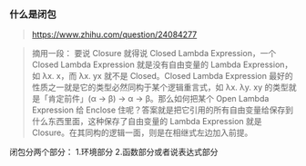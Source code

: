 ### 什么是闭包
>https://www.zhihu.com/question/24084277

>摘用一段：
要说 Closure 就得说 Closed Lambda Expression，一个 Closed Lambda Expression 就是没有自由变量的 Lambda Expression，如 λx. x，而 λx. yx 就不是 Closed。Closed Lambda Expression 最好的性质之一就是它的类型必然同构于某个逻辑重言式，如 λx. λy. xy 的类型就是「肯定前件」(α → β) → α → β。那么如何把某个 Open Lambda Expression 给 Enclose 住呢？答案就是把它引用的所有自由变量给保存到什么东西里面，这种保存了自由变量的 Lambda Expression 就是 Closure。在其同构的逻辑一面，则是在相继式左边加入前提。


闭包分两个部分：
   1.环境部分
   2.函数部分或者说表达式部分